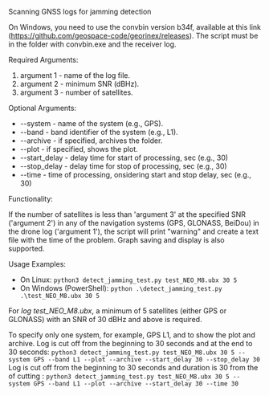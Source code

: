 Scanning GNSS logs for jamming detection

On Windows, you need to use the convbin version b34f, available at this link (https://github.com/geospace-code/georinex/releases). The script must be in the folder with convbin.exe and the receiver log.

Required Arguments:

1. argument 1 - name of the log file.
2. argument 2 - minimum SNR (dBHz).
3. argument 3 - number of satellites.

Optional Arguments:

- --system - name of the system (e.g., GPS).
- --band - band identifier of the system (e.g., L1).
- --archive - if specified, archives the folder.
- --plot - if specified, shows the plot.
- --start_delay - delay time for start of processing, sec (e.g., 30)
- --stop_delay  - delay time for stop of processing, sec (e.g., 30)
- --time - time of processing, onsidering start and stop delay, sec (e.g., 30)

Functionality:

If the number of satellites is less than 'argument 3' at the specified SNR ('argument 2') in any of the navigation systems (GPS, GLONASS, BeiDou) in the drone log ('argument 1'), the script will print "warning" and create a text file with the time of the problem.
Graph saving and display is also supported.

Usage Examples:

- On Linux: ```python3 detect_jamming_test.py test_NEO_M8.ubx 30 5```
- On Windows (PowerShell): ```python .\detect_jamming_test.py .\test_NEO_M8.ubx 30 5```

For *log test_NEO_M8.ubx*, a minimum of 5 satellites (either GPS or GLONASS) with an SNR of 30 dBHz and above is required.

To specify only one system, for example, GPS L1, and to show the plot and archive. 
Log is cut off from the beginning to 30 seconds and at the end to 30 seconds:
```python3 detect_jamming_test.py test_NEO_M8.ubx 30 5 --system GPS --band L1 --plot --archive --start_delay 30 --stop_delay 30```
Log is cut off from the beginning to 30 seconds and duration is 30 from the of cutting :
```python3 detect_jamming_test.py test_NEO_M8.ubx 30 5 --system GPS --band L1 --plot --archive --start_delay 30 --time 30```

